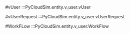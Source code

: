 #vUser
:::PyCloudSim.entity.v_user.vUser

#vUserRequest
:::PyCloudSim.entity.v_user.vUserRequest

#WorkFLow
:::PyCloudSim.entity.v_user.WorkFlow